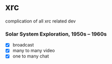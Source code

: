 # xrc
complication of all xrc related dev

### Solar System Exploration, 1950s – 1960s

- [x] broadcast
- [x] many to many video
- [x] one to many chat